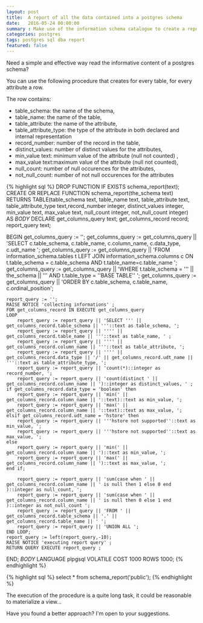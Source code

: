 ```yaml
---
layout: post
title:  A report of all the data contained into a postgres schema
date:   2016-05-24 00:00:00
summary : Make use of the information schema catalogue to create a report of a postgres schema
categories: postgres
tags: postgres sql dba report
featured: false
---
```

Need a simple and effective way read the informative content of a postgres schema?

You can use the following procedure that creates for every table, for every attribute a row.

The row contains:

* table_schema: the name of the schema,  
* table_name: the name of the table,
* table_attribute: the name of the attribute,
* table_attribute_type: the type of the attribute in both declared and internal representation
* record_number: number of the record in the table,
* distinct_values: number of distinct values for the attributes,
* min_value text: minimum value of the attribute (null not counted) ,
* max_value text:maximum value of the attribute (null not counted),
* null_count: number of null occurences for the attributes,
* not_null_count: number of not null occurences for the attributes

{% highlight sql %}
DROP FUNCTION IF EXISTS schema_report(text);
CREATE OR REPLACE FUNCTION schema_report(the_schema text)
  RETURNS TABLE(table_schema text, table_name text, table_attribute text, table_attribute_type text,record_number integer, distinct_values integer, min_value text, max_value text, null_count integer, not_null_count integer) AS
$BODY$
DECLARE
    get_columns_query text;
    get_columns_record record;
    report_query text;

BEGIN
    get_columns_query := '';
    get_columns_query :=  get_columns_query || 'SELECT c.table_schema, c.table_name, c.column_name, c.data_type, c.udt_name ';
    get_columns_query :=  get_columns_query || 'FROM information_schema.tables t LEFT JOIN information_schema.columns c ON t.table_schema = c.table_schema AND t.table_name=c.table_name ';
    get_columns_query :=  get_columns_query || 'WHERE t.table_schema = ''' || the_schema || ''' AND t.table_type = ''BASE TABLE'' ';
    get_columns_query :=  get_columns_query || 'ORDER BY c.table_schema, c.table_name, c.ordinal_position';

    report_query := '';
    RAISE NOTICE 'collecting informations' ;
    FOR get_columns_record IN EXECUTE get_columns_query
    LOOP
        report_query := report_query || 'SELECT ''' || get_columns_record.table_schema || '''::text as table_schema, ';
        report_query := report_query || '''' || get_columns_record.table_name || '''::text as table_name, ' ;
        report_query := report_query || '''' || get_columns_record.column_name || '''::text as table_attribute, ';
        report_query := report_query || '''' || get_columns_record.data_type || '/' || get_columns_record.udt_name ||  '''::text as table_attribute_type, ';
        report_query := report_query || 'count(*)::integer as record_number, ';
        report_query := report_query || 'count(distinct ' || get_columns_record.column_name || ')::integer as distinct_values, ' ;
	if get_columns_record.data_type = 'boolean' then
	    report_query := report_query || 'min(' || get_columns_record.column_name || '::text)::text as min_value, ';
	    report_query := report_query || 'max(' || get_columns_record.column_name || '::text)::text as max_value, ';
	elsif get_columns_record.udt_name = 'hstore' then
	    report_query := report_query || '''hstore not supported''::text as min_value, ';
	    report_query := report_query || '''hstore not supported''::text as max_value, ';
    else
	    report_query := report_query || 'min(' || get_columns_record.column_name || ')::text as min_value, ';
	    report_query := report_query || 'max(' || get_columns_record.column_name || ')::text as max_value, ';
	end if;

        report_query := report_query || 'sum(case when ' || get_columns_record.column_name || ' is null then 1 else 0 end )::integer as null_count, ';
        report_query := report_query || 'sum(case when ' || get_columns_record.column_name || ' is null then 0 else 1 end )::integer as not_null_count ';
        report_query := report_query || 'FROM ' || get_columns_record.table_schema || '.' || get_columns_record.table_name || ' ';
        report_query := report_query || 'UNION ALL ';
    END LOOP;
    report_query := left(report_query,-10);
    RAISE NOTICE 'executing report query' ;
    RETURN QUERY EXECUTE report_query ;

END;
$BODY$
  LANGUAGE plpgsql VOLATILE
  COST 1000
  ROWS 1000;
{% endhighlight %}

{% highlight sql %}
select *
from  schema_report('public');
{% endhighlight %}

The execution of the procedure is a quite long task, it could be reasonable to materialize a view...


Have you found a better approach? I'm open to your suggestions.
